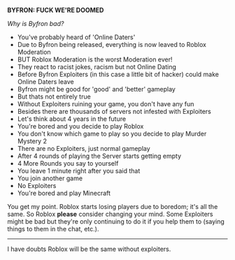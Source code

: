 ****BYFRON: FUCK WE'RE DOOMED****

*Why is Byfron bad?*

- You've probably heard of 'Online Daters'
- Due to Byfron being released, everything is now leaved to Roblox Moderation
- BUT Roblox Moderation is the worst Moderation ever!
- They react to racist jokes, racism but not Online Dating
- Before Byfron Exploiters (in this case a little bit of hacker) could make Online Daters leave
- Byfron might be good for 'good' and 'better' gameplay
- But thats not entirely true
- Without Exploiters ruining your game, you don't have any fun
- Besides there are thousands of servers not infested with Exploiters
- Let's think about 4 years in the future
- You're bored and you decide to play Roblox
- You don't know which game to play so you decide to play Murder Mystery 2
- There are no Exploiters, just normal gameplay
- After 4 rounds of playing the Server starts getting empty
- 4 More Rounds you say to yourself
- You leave 1 minute right after you said that
- You join another game
- No Exploiters
- You're bored and play Minecraft

You get my point. Roblox starts losing players due to boredom; it's all the same.
So Roblox **please** consider changing your mind.
Some Exploiters might be bad but they're only continuing to do it if you help them to (saying things to them in the chat, etc.).

-----------------------------------------------------------------------------------------------------------------------------------------

I have doubts Roblox will be the same without exploiters.
